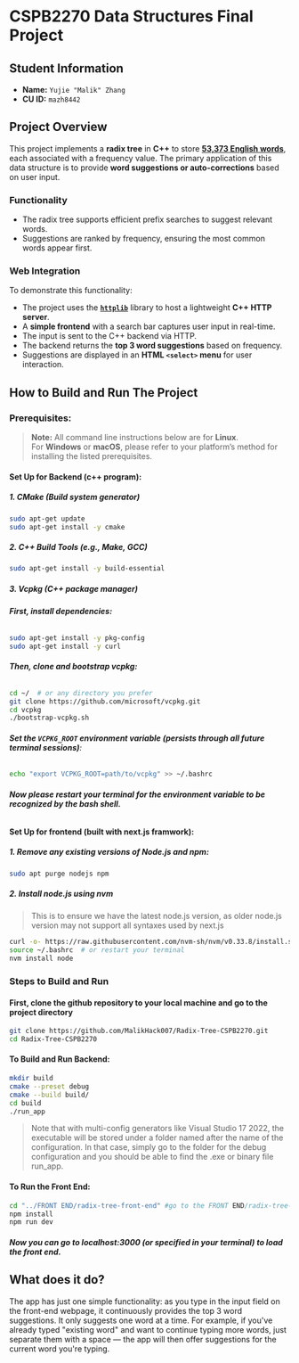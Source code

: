 # CSPB2270 Data Structures Final Project

## Student Information
- **Name:** `Yujie "Malik" Zhang`
- **CU ID:** `mazh8442`

## Project Overview

This project implements a **radix tree** in **C++** to store [**53,373 English words**](https://github.com/ps-kostikov/english-word-frequency/blob/master/data/frequency_list.txt), each associated with a frequency value. The primary application of this data structure is to provide **word suggestions or auto-corrections** based on user input.

### Functionality

- The radix tree supports efficient prefix searches to suggest relevant words.
- Suggestions are ranked by frequency, ensuring the most common words appear first.

### Web Integration

To demonstrate this functionality:

- The project uses the [**`httplib`**](https://github.com/yhirose/cpp-httplib) library to host a lightweight **C++ HTTP server**.
- A **simple frontend** with a search bar captures user input in real-time.
- The input is sent to the C++ backend via HTTP.
- The backend returns the **top 3 word suggestions** based on frequency.
- Suggestions are displayed in an **HTML `<select>` menu** for user interaction.

## How to Build and Run The Project

### Prerequisites:

> **Note:** All command line instructions below are for **Linux**.  
> For **Windows** or **macOS**, please refer to your platform’s method for installing the listed prerequisites.

#### Set Up for Backend (c++ program):

##### 1. CMake (Build system generator)

```bash
sudo apt-get update
sudo apt-get install -y cmake
```
##### 2. C++ Build Tools (e.g., Make, GCC)
```bash
sudo apt-get install -y build-essential
```
##### 3. Vcpkg (C++ package manager)
###### **First, install dependencies:**
```bash
sudo apt-get install -y pkg-config
sudo apt-get install -y curl
```
###### **Then, clone and bootstrap vcpkg:**
```bash
cd ~/  # or any directory you prefer
git clone https://github.com/microsoft/vcpkg.git
cd vcpkg
./bootstrap-vcpkg.sh
```
###### **Set the `VCPKG_ROOT` environment variable (persists through all future terminal sessions)**:
```bash
echo "export VCPKG_ROOT=path/to/vcpkg" >> ~/.bashrc
```
###### **Now please restart your terminal for the environment variable to be recognized by the bash shell.**

#### Set Up for frontend (built with next.js framwork):
##### 1. Remove any existing versions of Node.js and npm:
```bash
sudo apt purge nodejs npm
```
##### 2. Install node.js using nvm 
>This is to ensure we have the latest node.js version, as older node.js version may not support all syntaxes used by next.js
```bash
curl -o- https://raw.githubusercontent.com/nvm-sh/nvm/v0.33.8/install.sh | bash
source ~/.bashrc  # or restart your terminal
nvm install node
```

### Steps to Build and Run
#### First, clone the github repository to your local machine and go to the project directory
```bash
git clone https://github.com/MalikHack007/Radix-Tree-CSPB2270.git
cd Radix-Tree-CSPB2270
```
#### To Build and Run Backend:
```bash
mkdir build
cmake --preset debug
cmake --build build/
cd build
./run_app
```
>Note that with multi-config generators like Visual Studio 17 2022, the executable will be stored under a folder named after the name of the configuration. In that case, simply go to the folder for the debug configuration and you should be able to find the .exe or binary file run_app.

#### To Run the Front End:
```bash
cd "../FRONT END/radix-tree-front-end" #go to the FRONT END/radix-tree-front-end directory
npm install
npm run dev
```
##### Now you can go to localhost:3000 (or specified in your terminal) to load the front end.

## What does it do?

The app has just one simple functionality: as you type in the input field on the front-end webpage, it continuously provides the top 3 word suggestions. It only suggests one word at a time. For example, if you've already typed "existing word" and want to continue typing more words, just separate them with a space — the app will then offer suggestions for the current word you're typing.

